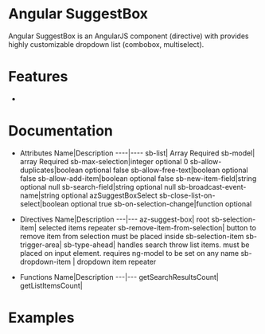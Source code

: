 # Angular SuggestBox
Angular SuggestBox is an AngularJS component (directive) with provides highly customizable dropdown list (combobox, multiselect).
# Features
-
# Documentation

- Attributes
Name|Description
----|----
sb-list| Array Required
sb-model| array Required
sb-max-selection|integer optional 0
sb-allow-duplicates|boolean optional false
sb-allow-free-text|boolean optional false
sb-allow-add-item|boolean optional false
sb-new-item-field|string optional null
sb-search-field|string optional null
sb-broadcast-event-name|string optional azSuggestBoxSelect
sb-close-list-on-select|boolean optional true
sb-on-selection-change|function optional

- Directives
Name|Description
---|---
az-suggest-box| root
sb-selection-item| selected items repeater
sb-remove-item-from-selection| button to remove item from selection must be placed inside sb-selection-item
sb-trigger-area|
sb-type-ahead| handles search throw list items. must be placed on input element. requires ng-model to be set on any name
sb-dropdown-item | dropdown item repeater

- Functions
Name|Description
---|---
getSearchResultsCount|
getListItemsCount|


# Examples
